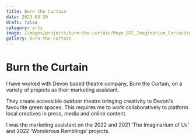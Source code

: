 ```yaml
---
title: Burn the Curtain
date: 2023-03-30
draft: false
category: arts
image: /images/projects/burn-the-curtain/Moye_BTC_Imaginarium_Curiositors_17-min.jpg
gallery: burn-the-curtain
---
```

# Burn the Curtain

I have worked with Devon based theatre company, Burn the Curtain, on a variety of projects as their marketing assistant. 

They create accessible outdoor theatre bringing creativity to Devon's favourite green spaces. This requires me to work collaboratively to platform local creatives in press, media and online content. 

I was the marketing assistant on the 2022 and 2021 ‘The Imaginarium of Us’ and 2022 ‘Wonderous Ramblings’ projects. 